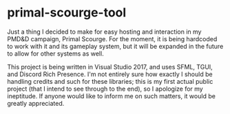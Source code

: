 # primal-scourge-tool

Just a thing I decided to make for easy hosting and interaction in my PMD&D campaign, Primal Scourge. For the moment, it is being hardcoded to work with it and its gameplay system, but it will be expanded in the future to allow for other systems as well.

This project is being written in Visual Studio 2017, and uses SFML, TGUI, and Discord Rich Presence. I'm not entirely sure how exactly I should be handling credits and such for these libraries; this is my first actual public project (that I intend to see through to the end), so I apologize for my ineptitude. If anyone would like to inform me on such matters, it would be greatly appreciated.
